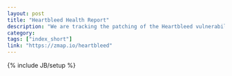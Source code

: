 ```yaml
---
layout: post
title: "Heartbleed Health Report"
description: "We are tracking the patching of the Heartbleed vulnerability via regular comprehensive ZMap scans of the IPv4 address space and by monitoring the Alexa Top 1 Million most popular websites."
category: 
tags: ["index_short"]
link: "https://zmap.io/heartbleed"
---
```

{% include JB/setup %}
